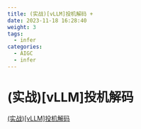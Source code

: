 ```yaml
---
title: (实战)[vLLM]投机解码 +
date: 2023-11-18 16:28:40
weight: 3
tags:
  - infer
categories: 
  - AIGC
  - infer 
---
```


<p></p>
<!-- more -->


# (实战)[vLLM]投机解码
[(实战)[vLLM]投机解码](https://candied-skunk-1ca.notion.site/vLLM-Speculative-Decoding-81c9a87ab53947c19c7ba22bcaee5125?pvs=4)

